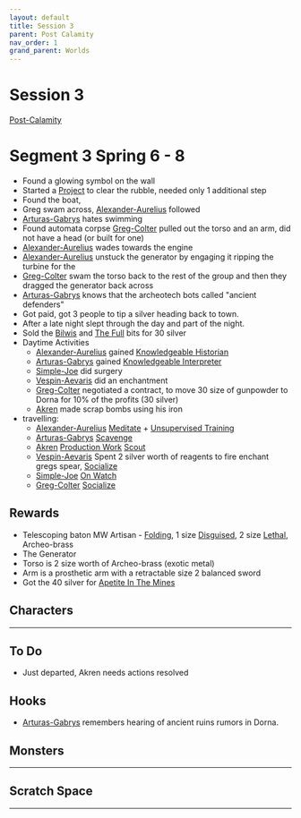```yaml
---
layout: default
title: Session 3
parent: Post Calamity
nav_order: 1
grand_parent: Worlds
---
```

# Session 3
[Post-Calamity](Post-Calamity)

# Segment 3 Spring 6 - 8
* Found a glowing symbol on the wall
* Started a [Project](../../Skills#Project) to clear the rubble, needed only 1 additional step
* Found the boat,
* Greg swam across, [Alexander-Aurelius](Alexander-Aurelius) followed
* [Arturas-Gabrys](Arturas-Gabrys) hates swimming
* Found automata corpse [Greg-Colter](Greg-Colter) pulled out the torso and an arm, did not have a head (or built for one)
* [Alexander-Aurelius](Alexander-Aurelius) wades towards the engine
* [Alexander-Aurelius](Alexander-Aurelius) unstuck the generator by engaging it ripping the turbine for the 
* [Greg-Colter](Greg-Colter) swam the torso back to the rest of the group and then they dragged the generator back across
* [Arturas-Gabrys](Arturas-Gabrys) knows that the archeotech bots called "ancient defenders"
* Got paid, got 3 people to tip a silver heading back to town.
* After a late night slept through the day and part of the night.
* Sold the [Bilwis](../../Monsters#Bilwis) and [The Full](../../Monsters#The%20Full) bits for 30 silver
* Daytime Activities
	* [Alexander-Aurelius](Alexander-Aurelius) gained [Knowledgeable Historian](../../Chronicler#Knowledgeable%20Historian)
	* [Arturas-Gabrys](Arturas-Gabrys) gained [Knowledgeable Interpreter](../../Chronicler#Knowledgeable%20Interpreter)
	* [Simple-Joe](Simple-Joe) did surgery
	* [Vespin-Aevaris](Vespin-Aevaris) did an enchantment
	* [Greg-Colter](Greg-Colter) negotiated a contract, to move 30 size of gunpowder to Dorna for 10% of the profits (30 silver)
	* [Akren](Akren) made scrap bombs using his iron
* travelling:
	* [Alexander-Aurelius](Alexander-Aurelius) [Meditate](../../Activities#Meditate) + [Unsupervised Training](../../Activities#Unsupervised%20Training)
	* [Arturas-Gabrys](Arturas-Gabrys) [Scavenge](../../Activities#Scavenge)
	* [Akren](Akren) [Production Work](../../Activities#Production%20Work) [Scout](../../Activities#Scout)
	* [Vespin-Aevaris](Vespin-Aevaris) Spent 2 silver worth of reagents to fire enchant gregs spear, [Socialize](../../Activities#Socialize)
	* [Simple-Joe](Simple-Joe) [On Watch](../../Activities#On%20Watch)
	* [Greg-Colter](Greg-Colter) [Socialize](../../Activities#Socialize)

## Rewards
* Telescoping baton MW Artisan - [Folding](../../Weapon-Traits#Folding), 1 size [Disguised](../../Weapon-Traits#Disguised), 2 size [Lethal](../../Weapon-Traits#Lethal), Archeo-brass
* The Generator
* Torso is 2 size worth of Archeo-brass (exotic metal)
* Arm is a prosthetic arm with a retractable size 2 balanced sword
* Got the 40 silver for [Apetite In The Mines](Hooks#Apetite%20In%20The%20Mines)

## Characters
 ---

## To Do
* Just departed, Akren needs actions resolved

## Hooks
* [Arturas-Gabrys](Arturas-Gabrys) remembers hearing of ancient ruins rumors in Dorna.


## Monsters
---

## Scratch Space
---